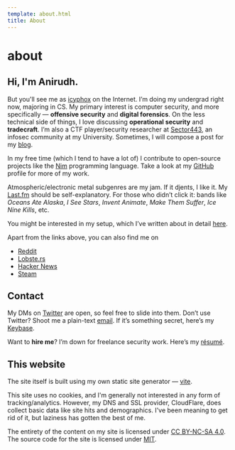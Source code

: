 ```yaml
---
template: about.html
title: About
---
```


# about
## Hi, I'm Anirudh.

But you'll see me as [icyphox](https://www.startpage.com/do/search?query=icyphox) on the Internet. 
I’m doing my undergrad right now, majoring in CS. My primary interest is computer security, and more specifically — **offensive security** and **digital forensics**. 
On the less technical side of things, I love discussing **operational security** and **tradecraft**.
I’m also a CTF player/security researcher at [Sector443](https://sector443.xyz), an infosec community at my University. 
Sometimes, I will compose a post for my [blog](/blog).

In my free time (which I tend to have a lot of) I contribute to open-source projects like the [Nim](https://nim-lang.org) programming language.
Take a look at my [GitHub](https://github.com/icyphox) profile for more of my work. 

Atmospheric/electronic metal subgenres are my jam. If it djents, I like it. My [Last.fm](https://last.fm/user/Icyphox) should be self-explanatory.
For those who didn’t click it: bands like _Oceans Ate Alaska_, _I See Stars_, _Invent Animate_, _Make Them Suffer_, _Ice Nine Kills_, etc.

You might be interested in my setup, which I’ve written about in detail [here](/blog/my-setup).

Apart from the links above, you can also find me on

- [Reddit](https://reddit.com/u/icyphox)
- [Lobste.rs](https://lobste.rs/u/icyphox)
- [Hacker News](https://news.ycombinator.com/user?id=Icyphox)
- [Steam](https://steamcommunity.com/id/icyphox)

## Contact

My DMs on [Twitter](https://twitter.com/icyphox) are open, so feel free to slide into them.
Don’t use Twitter? Shoot me a plain-text [email](mailto:icyph0x@pm.me). If it’s something secret, here’s my [Keybase](https://keybase.io/icyphox).

Want to **hire me**? I’m down for freelance security work. Here’s my [résumé](https://x.icyphox.sh/resume.pdf).

## This website

The site itself is built using my own static site generator — [vite](https://github.com/icyphox/vite). 

This site uses no cookies, and I'm generally not interested in any form of tracking/analytics. However, my DNS and SSL provider, CloudFlare,
does collect basic data like site hits and demographics. I've been meaning to get rid of it, but laziness has gotten the best of me. 

The entirety of the content on my site is licensed under [CC BY-NC-SA 4.0](https://creativecommons.org/licenses/by-nc-sa/4.0/).
The source code for the site is licensed under [MIT](https://opensource.org/licenses/MIT).
